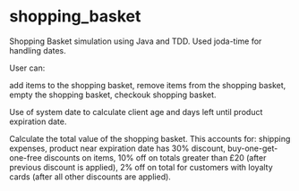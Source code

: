 # shopping_basket
Shopping Basket simulation using Java and TDD. Used joda-time for handling dates.

User can:

add items to the shopping basket,
remove items from the shopping basket,
empty the shopping basket,
checkouk shopping basket.

Use of system date to calculate client age and days left until product expiration date.

Calculate the total value of the shopping basket. This accounts for:
shipping expenses,
product near expiration date has 30% discount,
buy-one-get-one-free discounts on items,
10% off on totals greater than £20 (after previous discount is applied),
2% off on total for customers with loyalty cards (after all other discounts are applied).
